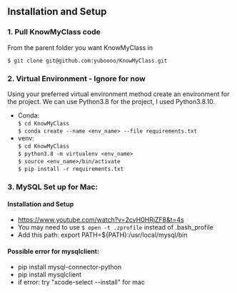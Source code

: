 ## Installation and Setup
### 1. Pull KnowMyClass code
From the parent folder you want KnowMyClass in 

```$ git clone git@github.com:yuboooo/KnowMyClass.git```


### 2. Virtual Environment - Ignore for now
Using your preferred virtual environment method create an environment for the project. We can use Python3.8 for the project, I used Python3.8.10.

* Conda: \
```$ cd KnowMyClass``` \
```$ conda create --name <env_name> --file requirements.txt```
* venv: \
```$ cd KnowMyClass``` \
```$ python3.8 -m virtualenv <env_name>``` \
```$ source <env_name>/bin/activate``` \
```$ pip install -r requirements.txt```

### 3. MySQL Set up for Mac:
#### Installation and Setup
- https://www.youtube.com/watch?v=2cvH0HRjZF8&t=4s
- You may need to use ```$ open -t .zprofile``` instead of .bash_profile
- Add this path: export PATH=${PATH}:/usr/local/mysql/bin
#### Possible error for mysqlclient:
- pip install mysql-connector-python
- pip install mysqlclient
- if error: try "xcode-select --install" for mac